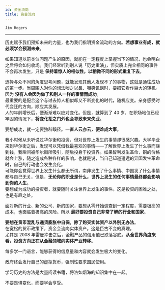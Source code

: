 ```yaml
---
id: 资金流向
title: 资金流向
---
```


`Jim Rogers`

---

历史赋予我们预知未来的力量，也为我们指明资金流动的方向。**若想事业有成，就必须学会预测未来**。

如果知道以前类似问题产生的原因，就能在一定程度上掌握当下的情况，也会明白之后将会如何收场。我们经常听到别人说「历史重演」，但实质上完全相同的事件不会再次发生，只是 **保持着惊人的相似性，以稍微不同的形式重复下去**。

选择与众不同的角度思考问题，就能发现其他人发现不了的事物，这就是通往成功的第一步。当周围人对你的想法嗤之以鼻、嘲笑讥讽时，要把它看作巨大的转机。因为 **没有人会因为做了和别人一样的事情而成功**。  
最重要的是配合这个与过去惊人相似却又不断变化的时代，随机应变。亲身感受时代变迁的方向，顺应其发展。  
人的年龄增长后，便渐渐难以应对变化。但是，就算到了 40 岁，在职场地位已经牢固的情况下，**将变化拒之门外也会导致未来失业**。

要想成功，就一定要独辟蹊径。**一直人云亦云，便难成大事**。

我小时候从未听说过华尔街和投资，但对世界上发生的事情却很感兴趣。大学毕业来到华尔街之后，发现可以凭借我最喜欢的事情——了解世界上发生了什么事而赚到钱，我瞬间被华尔街所吸引，随后投身于投资界。如果智利发生革命，铜的价格就会上涨，随之造成各种各样的影响。也就是说，当自己知道遥远的异国发生革命时，自己的行动也会发生变化。  
可能你会觉得世界上发生什么都无所谓，南非发生了什么事情、中国发了什么事情都与自己无关，但是，**无论你的职业是什么，世界上发生的任何事情最终都会影响到你的人生**。  
要想成为成功的投资者，就要随时关注世界上发生的事件。这是投资的困难之处，也是有趣之处。

面对新的行业、新的公司、新的国家，要想从零开始调查到一定程度，需要极高的成本，也面临着极高的风险。所以 **最好要投资自己非常了解的行业和国家**。

**要想在货币混乱与通货膨胀中自保，除了购买实体资产以外别无办法**。  
在宽松的货币政策下，资金会流向实体资产，这是巨古不变的真理。  
尤其是 2008 年雷曼冲击之后，金融产品的信用值已跌落谷底。**从全世界角度来看，投资方向正在从金融领域向实体产业转移**。

每多学一门语言，能够获得的信息量和内容就会发生极大的变化。

政府终会发行自己的虚拟货币，强制性要求国民使用。

学习历史的方法是大量阅读书籍，将浩如烟海的知识集中在一起。

不要畏惧变化，而要学会享受。
